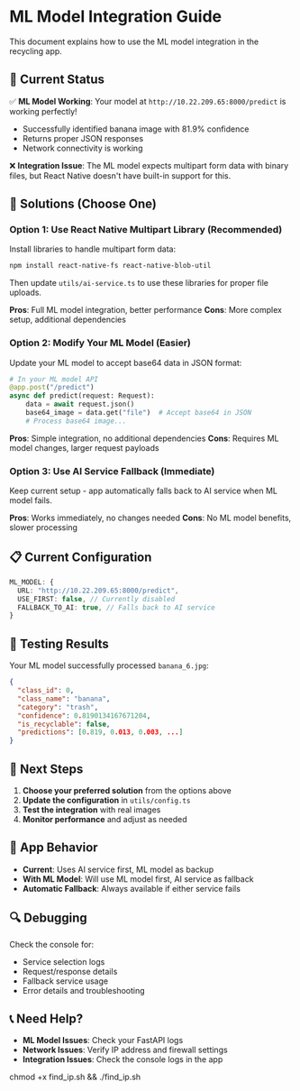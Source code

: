 # ML Model Integration Guide

This document explains how to use the ML model integration in the recycling app.

## 🎯 **Current Status**

✅ **ML Model Working**: Your model at `http://10.22.209.65:8000/predict` is working perfectly!
- Successfully identified banana image with 81.9% confidence
- Returns proper JSON responses
- Network connectivity is working

❌ **Integration Issue**: The ML model expects multipart form data with binary files, but React Native doesn't have built-in support for this.

## 🔧 **Solutions (Choose One)**

### **Option 1: Use React Native Multipart Library (Recommended)**

Install libraries to handle multipart form data:

```bash
npm install react-native-fs react-native-blob-util
```

Then update `utils/ai-service.ts` to use these libraries for proper file uploads.

**Pros**: Full ML model integration, better performance
**Cons**: More complex setup, additional dependencies

### **Option 2: Modify Your ML Model (Easier)**

Update your ML model to accept base64 data in JSON format:

```python
# In your ML model API
@app.post("/predict")
async def predict(request: Request):
    data = await request.json()
    base64_image = data.get("file")  # Accept base64 in JSON
    # Process base64 image...
```

**Pros**: Simple integration, no additional dependencies
**Cons**: Requires ML model changes, larger request payloads

### **Option 3: Use AI Service Fallback (Immediate)**

Keep current setup - app automatically falls back to AI service when ML model fails.

**Pros**: Works immediately, no changes needed
**Cons**: No ML model benefits, slower processing

## 📋 **Current Configuration**

```typescript
ML_MODEL: {
  URL: "http://10.22.209.65:8000/predict",
  USE_FIRST: false, // Currently disabled
  FALLBACK_TO_AI: true, // Falls back to AI service
}
```

## 🧪 **Testing Results**

Your ML model successfully processed `banana_6.jpg`:
```json
{
  "class_id": 0,
  "class_name": "banana",
  "category": "trash",
  "confidence": 0.8190134167671204,
  "is_recyclable": false,
  "predictions": [0.819, 0.013, 0.003, ...]
}
```

## 🚀 **Next Steps**

1. **Choose your preferred solution** from the options above
2. **Update the configuration** in `utils/config.ts`
3. **Test the integration** with real images
4. **Monitor performance** and adjust as needed

## 📱 **App Behavior**

- **Current**: Uses AI service first, ML model as backup
- **With ML Model**: Will use ML model first, AI service as fallback
- **Automatic Fallback**: Always available if either service fails

## 🔍 **Debugging**

Check the console for:
- Service selection logs
- Request/response details
- Fallback service usage
- Error details and troubleshooting

## 📞 **Need Help?**

- **ML Model Issues**: Check your FastAPI logs
- **Network Issues**: Verify IP address and firewall settings
- **Integration Issues**: Check the console logs in the app

chmod +x find_ip.sh && ./find_ip.sh